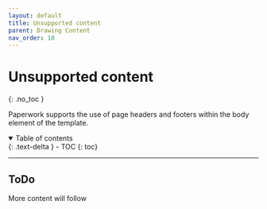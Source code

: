 ```yaml
---
layout: default
title: Unsupported content
parent: Drawing Content
nav_order: 10
---
```


# Unsupported content
{: .no_toc }

Paperwork supports the use of page headers and footers within the body element of the template.

<details open markdown="block">
  <summary>
    Table of contents
  </summary>
  {: .text-delta }
- TOC
{: toc}
</details>

---

## ToDo

More content will follow
